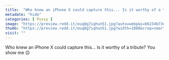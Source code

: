 ```yaml
---
title:  "Who knew an iPhone X could capture this... Is it worthy of a tribute? You show me 😉"
metadate: "hide"
categories: [ Pussy ]
image: "https://preview.redd.it/euq8g7iqhun51.jpg?auto=webp&s=b6234b73d396f716d76af3c5245d58b8e7648976"
thumb: "https://preview.redd.it/euq8g7iqhun51.jpg?width=1080&crop=smart&auto=webp&s=a1072301ac3fea7a0825054d2307ad472d3d356b"
visit: ""
---
```

Who knew an iPhone X could capture this... Is it worthy of a tribute? You show me 😉
